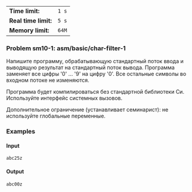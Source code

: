 |                      |       |
|----------------------|-------|
| **Time limit:**      | `1 s` |
| **Real time limit:** | `5 s` |
| **Memory limit:**    | `64M` |


### Problem sm10-1: asm/basic/char-filter-1

Напишите программу, обрабатывающую стандартный поток ввода и
выводящую результат на стандартный поток вывода. Программа
заменяет все цифры '0' ... '9' на цифру '0'. Все остальные
символы во входном потоке не изменяются.

Программа будет компилироваться без стандартной библиотеки Си.
Используйте интерфейс системных вызовов.

Дополнительное ограничение (устанавливает семинарист): не
используйте глобальные переменные.

### Examples

#### Input

    
    
    abc25z

#### Output

    
    
    abc00z

